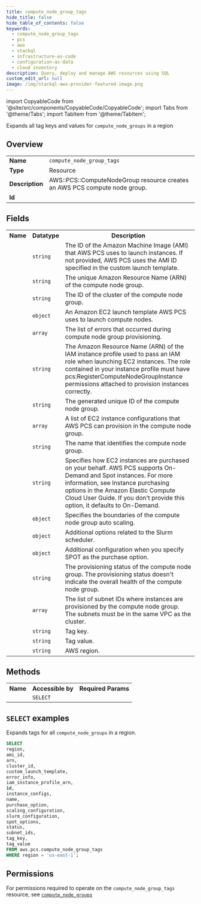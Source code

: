 ```yaml
---
title: compute_node_group_tags
hide_title: false
hide_table_of_contents: false
keywords:
  - compute_node_group_tags
  - pcs
  - aws
  - stackql
  - infrastructure-as-code
  - configuration-as-data
  - cloud inventory
description: Query, deploy and manage AWS resources using SQL
custom_edit_url: null
image: /img/stackql-aws-provider-featured-image.png
---
```


import CopyableCode from '@site/src/components/CopyableCode/CopyableCode';
import Tabs from '@theme/Tabs';
import TabItem from '@theme/TabItem';

Expands all tag keys and values for <code>compute_node_groups</code> in a region

## Overview
<table>
<tbody>
<tr><td><b>Name</b></td><td><code>compute_node_group_tags</code></td></tr>
<tr><td><b>Type</b></td><td>Resource</td></tr>
<tr><td><b>Description</b></td><td>AWS::PCS::ComputeNodeGroup resource creates an AWS PCS compute node group.</td></tr>
<tr><td><b>Id</b></td><td><CopyableCode code="aws.pcs.compute_node_group_tags" /></td></tr>
</tbody>
</table>

## Fields
<table>
<tbody>
<tr><th>Name</th><th>Datatype</th><th>Description</th></tr><tr><td><CopyableCode code="ami_id" /></td><td><code>string</code></td><td>The ID of the Amazon Machine Image (AMI) that AWS PCS uses to launch instances. If not provided, AWS PCS uses the AMI ID specified in the custom launch template.</td></tr>
<tr><td><CopyableCode code="arn" /></td><td><code>string</code></td><td>The unique Amazon Resource Name (ARN) of the compute node group.</td></tr>
<tr><td><CopyableCode code="cluster_id" /></td><td><code>string</code></td><td>The ID of the cluster of the compute node group.</td></tr>
<tr><td><CopyableCode code="custom_launch_template" /></td><td><code>object</code></td><td>An Amazon EC2 launch template AWS PCS uses to launch compute nodes.</td></tr>
<tr><td><CopyableCode code="error_info" /></td><td><code>array</code></td><td>The list of errors that occurred during compute node group provisioning.</td></tr>
<tr><td><CopyableCode code="iam_instance_profile_arn" /></td><td><code>string</code></td><td>The Amazon Resource Name (ARN) of the IAM instance profile used to pass an IAM role when launching EC2 instances. The role contained in your instance profile must have pcs:RegisterComputeNodeGroupInstance permissions attached to provision instances correctly.</td></tr>
<tr><td><CopyableCode code="id" /></td><td><code>string</code></td><td>The generated unique ID of the compute node group.</td></tr>
<tr><td><CopyableCode code="instance_configs" /></td><td><code>array</code></td><td>A list of EC2 instance configurations that AWS PCS can provision in the compute node group.</td></tr>
<tr><td><CopyableCode code="name" /></td><td><code>string</code></td><td>The name that identifies the compute node group.</td></tr>
<tr><td><CopyableCode code="purchase_option" /></td><td><code>string</code></td><td>Specifies how EC2 instances are purchased on your behalf. AWS PCS supports On-Demand and Spot instances. For more information, see Instance purchasing options in the Amazon Elastic Compute Cloud User Guide. If you don't provide this option, it defaults to On-Demand.</td></tr>
<tr><td><CopyableCode code="scaling_configuration" /></td><td><code>object</code></td><td>Specifies the boundaries of the compute node group auto scaling.</td></tr>
<tr><td><CopyableCode code="slurm_configuration" /></td><td><code>object</code></td><td>Additional options related to the Slurm scheduler.</td></tr>
<tr><td><CopyableCode code="spot_options" /></td><td><code>object</code></td><td>Additional configuration when you specify SPOT as the purchase option.</td></tr>
<tr><td><CopyableCode code="status" /></td><td><code>string</code></td><td>The provisioning status of the compute node group. The provisioning status doesn't indicate the overall health of the compute node group.</td></tr>
<tr><td><CopyableCode code="subnet_ids" /></td><td><code>array</code></td><td>The list of subnet IDs where instances are provisioned by the compute node group. The subnets must be in the same VPC as the cluster.</td></tr>
<tr><td><CopyableCode code="tag_key" /></td><td><code>string</code></td><td>Tag key.</td></tr>
<tr><td><CopyableCode code="tag_value" /></td><td><code>string</code></td><td>Tag value.</td></tr>
<tr><td><CopyableCode code="region" /></td><td><code>string</code></td><td>AWS region.</td></tr>
</tbody>
</table>

## Methods

<table>
<tbody>
  <tr>
    <th>Name</th>
    <th>Accessible by</th>
    <th>Required Params</th>
  </tr>
  <tr>
    <td><CopyableCode code="list_resources" /></td>
    <td><code>SELECT</code></td>
    <td><CopyableCode code="region" /></td>
  </tr>
</tbody>
</table>

## `SELECT` examples
Expands tags for all <code>compute_node_groups</code> in a region.
```sql
SELECT
region,
ami_id,
arn,
cluster_id,
custom_launch_template,
error_info,
iam_instance_profile_arn,
id,
instance_configs,
name,
purchase_option,
scaling_configuration,
slurm_configuration,
spot_options,
status,
subnet_ids,
tag_key,
tag_value
FROM aws.pcs.compute_node_group_tags
WHERE region = 'us-east-1';
```


## Permissions

For permissions required to operate on the <code>compute_node_group_tags</code> resource, see <a href="/services/pcs/compute_node_groups/#permissions"><code>compute_node_groups</code></a>

